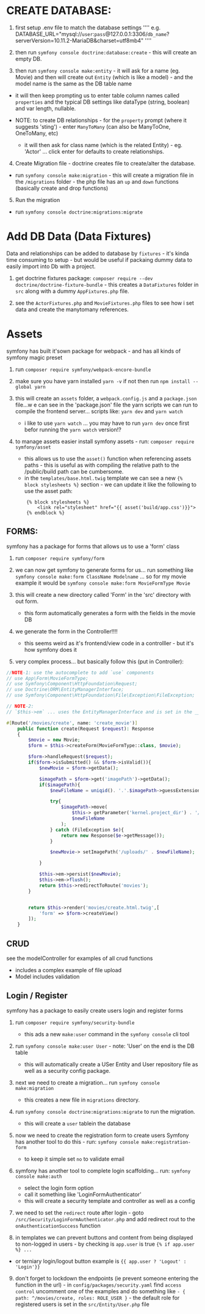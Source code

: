 # CREATE DATABASE:
1. first setup .env file to match the database settings
''''
e.g. DATABASE_URL="mysql://`user`:`pass`@127.0.0.1:3306/`db_name`?serverVersion=10.11.2-MariaDB&charset=utf8mb4"
''''
2. then run `symfony console doctrine:database:create` - this will create an empty DB.

3. then run `symfony console make:entity` - it will ask for a name (eg. Movie) and then will create out `Entity` (which is like a model) - and the model name is the same as the DB table name

- it will then keep prompting us to enter table column names called `properties` and the typical DB settings like dataType (string, boolean) and var length, nullable.

- NOTE: to create DB relationships - for the `property` prompt (where it suggests 'sting') - enter `ManyToMany` (can also be ManyToOne, OneToMany, etc)

    - it will then ask for class name (which is the related Entity) - eg. 'Actor' ... click enter for defaults to create relationships.

4. Create Migration file - doctrine creates file to create/alter the database.
 - run `symfony console make:migration` - this will create a migration file in the `/migrations` folder - the php file has an `up` and `down` functions (basically create and drop functions)

5. Run the migration
- run `symfony console doctrine:migrations:migrate` 


# Add DB Data (Data Fixtures)
Data and relationships can be added to database by `fixtures` - it's kinda time consuming to setup - but would be useful if packaing dummy data to easily import into Db with a project.

1. get doctrine fixtures package: `composer require --dev doctrine/doctrine-fixture-bundle` - this creates a `DataFixtures` folder in `src` along with a dummy `AppFixtures.php` file.

2. see the `ActorFixtures.php` and `MovieFixtures.php` files to see how i set data and create the manytomany references.


#  Assets
symfony has built it'sown package for webpack - and has all kinds of symfony magic preset
1. run `composer require symfony/webpack-encore-bundle`
2. make sure you have yarn installed `yarn -v` if not then run `npm install --global yarn`
3. this will create an `assets` folder, a `webpack.config.js` and a `package.json` file...w e can see in the 'package.json' file the yarn scripts we can run to compile the frontend server... scripts like: `yarn dev` and `yarn watch`
    - i like to use `yarn watch` 
    ... you may have to run `yarn dev` once first befor running the `yarn watch` version!?

4. to manage assets easier install symfony assets - run: `composer require symfony/asset`
    - this allows us to use the `asset()` function when referencing assets paths - this is useful as with compiling the relative path to the /public/build path can be cumbersome.
    - in the `templates/base.html.twig` template we can see a new `{% block stylesheets %}` section - we can update it like the following to use the asset path:
    ````twig
        {% block stylesheets %}
            <link rel="stylesheet" href="{{ asset('build/app.css')}}">
        {% endblock %}
    ````


## FORMS:
symfony has a package for forms that allows us to use a 'form' class
1. run `composer require symfony/form`
2. we can now get symfony to generate forms for us... run something like `symfony console make:form ClassName Modelname` 
... so for my movie example it would be `symfony console make:form MovieFormType Movie`
3. this will create a new directory called 'Form' in the 'src' directory with out form.
    - this form automatically generates a form with the fields in the movie DB 
4. we generate the form in the Controller!!!!
    - this seems weird as it's frontend/view code in a controlller - but it's how symfony does it

5. very complex process... but basically follow this (put in Controller):
````php
//NOTE-1: use the autocomplete to add `use` components
// use App\Form\MovieFormType;
// use Symfony\Component\HttpFoundation\Request;
// use Doctrine\ORM\EntityManagerInterface;
// use Symfony\Component\HttpFoundation\File\Exception\FileException;

// NOTE-2:
// `$this->em` ... uses the EntityManagerInterface and is set in the __constructor

#[Route('/movies/create', name: 'create_movie')]
    public function create(Request $request): Response
    {
        $movie = new Movie;
        $form = $this->createForm(MovieFormType::class, $movie);

        $form->handleRequest($request);
        if($form->isSubmitted() && $form->isValid()){
            $newMovie = $form->getData();

            $imagePath = $form->get('imagePath')->getData();
            if($imagePath){
                $newFileName = uniqid(). '.'.$imagePath->guessExtension();

                try{
                    $imagePath->move(
                        $this-> getParameter('kernel.project_dir') . '/public/uploads',
                        $newFileName
                    );
                } catch (FileException $e){
                    return new Response($e->getMessage());
                }

                $newMovie-> setImagePath('/uploads/' . $newFileName);

            }

            $this->em->persist($newMovie);
            $this->em->flush();
            return $this->redirectToRoute('movies');
        }


        return $this->render('movies/create.html.twig',[
            'form' => $form->createView()
        ]);
    }
````


## CRUD
see the modelController for examples of all crud functions
- includes a complex example of file upload
- Model includes validation


## Login / Register
symfony has a package to easily create users login and register forms

1. run `composer require symfony/security-bundle`
    - this ads a new `make:user` command in the `symfony console` cli tool

2. run `symfony console make:user User` - note: 'User' on the end is the DB table
    - this will automatically create a USer Entity and User repository file as well as a security config package.

3. next we need to create a migration... run `symfony console make:migration`
    - this creates a new file in `migrations` directory.

4. run `symfony console doctrine:migrations:migrate` to run the migration.
    - this will create a `user` tablein the database

5. now we need to create the registration form to create users
    Symfony has another tool to do this - run: `symfony console make:registration-form`
    - to keep it simple set `no` to validate email

6. symfony has another tool to complete login scaffolding... 
    run: `symfony console make:auth`
    - select the login form option
    - call it something like 'LoginFormAuthenticator'
    - this will create a security template and controller as well as a config

7. we need to set the `redirect` route after login - goto `/src/Security/LoginFormAuthenticator.php` and add redirect rout to the `onAuthenticationSuccess` function

8. in templates we can prevent buttons and content from being displayed to non-logged in users -  by checking is `app.user` is true `{% if app.user %} ...`
- or terniary login/logout button example is `{{ app.user ? 'Logout' : 'Login'}}`

9. don't forget to lockdown the endpoints (ie prevent someone entering the function in the url) - in `config/packages/security.yaml` find `access control` uncomment one of the examples and do something like `- { path: ^/movies/create, roles: ROLE_USER }` - the default role for registered users is set in the `src/Entity/User.php` file

